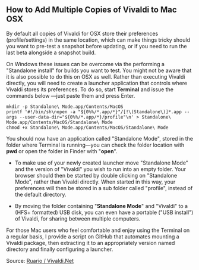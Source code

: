 ## How to Add Multiple Copies of Vivaldi to Mac OSX

By default all copies of Vivaldi for OSX store their preferences (profile/settings) in the same location, which can make things tricky should you want to pre-test a snapshot before updating, or if you need to run the last beta alongside a snapshot build.

On Windows these issues can be overcome via the performing a "Standalone install" for builds you want to test. You might not be aware that it is also possible to do this on OSX as well. Rather than executing Vivaldi directly, you will need to create a launcher application that controls where Vivaldi stores its preferences. To do so, start **Terminal** and issue the commands below —just paste them  and press Enter.


	mkdir -p Standalone\ Mode.app/Contents/MacOS
	printf '#!/bin/sh\nopen -a "${0%%/*.app/*}"/[!\(Standalone\)]*.app --args --user-data-dir="${0%%/*.app/*}/profile"\n' > Standalone\ Mode.app/Contents/MacOS/Standalone\ Mode
	chmod +x Standalone\ Mode.app/Contents/MacOS/Standalone\ Mode

You should now have an application called "Standalone Mode", stored in the folder where Terminal is running—you can check the folder location with **pwd** or open the folder in Finder with "**open**".


* To make use of your newly created launcher move "Standalone Mode" and the version of "Vivaldi" you wish to run into an empty folder. Your browser should then be started by double clicking on "Standalone Mode", rather than Vivaldi directly. When started in this way, your preferences will then be stored in a sub folder called "profile", instead of the default directory.

* By moving the folder containing "**Standalone Mode**" and "Vivaldi" to a (HFS+ formatted) USB disk, you can even have a portable ("USB install") of Vivaldi, for sharing between multiple computers.

For those Mac users who feel comfortable and enjoy using the Terminal on a regular basis, I provide a script on GitHub that automates mounting a Vivaldi package, then extracting it to an appropriately version named directory and finally configuring a launcher.

Source: [Ruario / Vivaldi.Net](https://vivaldi.net/en-US/teamblog/78-running-multiple-copies-of-vivaldi-on-osx)
